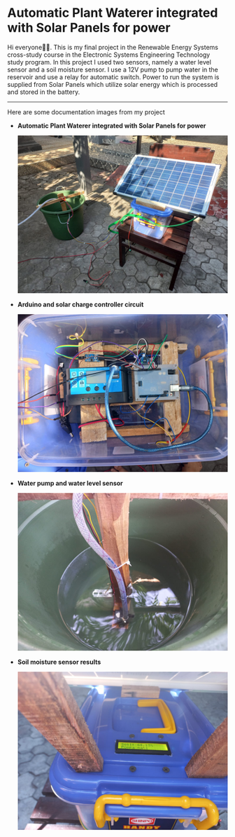 # Automatic Plant Waterer integrated with Solar Panels for power
Hi everyone👋🏻. This is my final project in the Renewable Energy Systems cross-study course in the Electronic Systems Engineering Technology study program. In this project I used two sensors, namely a water level sensor and a soil moisture sensor. I use a 12V pump to pump water in the reservoir and use a relay for automatic switch. Power to run the system is supplied from Solar Panels which utilize solar energy which is processed and stored in the battery.

------------------------------------------

Here are some documentation images from my project

- **Automatic Plant Waterer integrated with Solar Panels for power**
  
  ![Automatic Plant Waterer](https://github.com/sarasvatidpm11/automatic-plant-waterer/blob/main/Automatic%20Plant%20Waterer%20integrated%20with%20Solar%20Panels%20for%20power.jpg)

- **Arduino and solar charge controller circuit**
  
  ![Arduino and solar charge controller circuit](https://github.com/sarasvatidpm11/automatic-plant-waterer/blob/main/Arduino%20and%20solar%20charge%20controller%20circuit.jpg)

- **Water pump and water level sensor**

  ![Water pump and water level sensor](https://github.com/sarasvatidpm11/automatic-plant-waterer/blob/main/Water%20pump%20and%20water%20level%20sensor.jpg)

- **Soil moisture sensor results**

  ![Soil moisture sensor results](https://github.com/sarasvatidpm11/automatic-plant-waterer/blob/main/Soil%20moisture%20sensor%20results.jpg)
